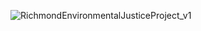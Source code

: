 ![RichmondEnvironmentalJusticeProject_v1](https://user-images.githubusercontent.com/107137280/177094834-5472cd7a-4a28-4a18-80fb-e45033773c19.jpg)
